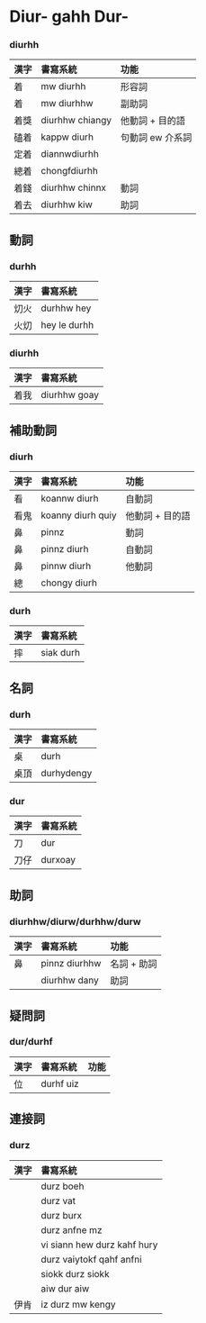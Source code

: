 # Diur- gahh Dur-

### diurhh

| 漢字 | 書寫系統 | 功能 |
| :--- | :--- | :--- |
| 着 | mw diurhh | 形容詞 |
| 着 | mw diurhhw | 副助詞 |
| 着獎 | diurhhw chiangy | 他動詞 + 目的語 |
| 磕着 | kappw diurh | 句動詞 ew 介系詞 |
| 定着 | diannwdiurhh | |
| 總着 | chongfdiurhh | |
| 着錢 | diurhhw chinnx | 動詞 |
| 着去 | diurhhw kiw | 助詞 |

## 動詞

### durhh

| 漢字 | 書寫系統 |
| :--- | :--- |
| 灱火 | durhhw hey |
| 火灱 | hey le durhh |

### diurhh

| 漢字 | 書寫系統 |
| :--- | :--- |
| 着我 | diurhhw goay |

## 補助動詞

### diurh

| 漢字 | 書寫系統 | 功能 |
| :--- | :--- | :--- |
| 看 | koannw diurh | 自動詞 |
| 看鬼 | koanny diurh quiy | 他動詞 + 目的語 |
| 鼻 | pinnz | 動詞 |
| 鼻 | pinnz diurh | 自動詞 |
| 鼻 | pinnw diurh | 他動詞 |
| 總 | chongy diurh ||

### durh

| 漢字 | 書寫系統 |
| :--- | :--- |
| 摔 | siak durh |

## 名詞

### durh

| 漢字 | 書寫系統 |
| :--- | :--- |
| 桌 | durh |
| 桌頂 | durhydengy |

### dur

| 漢字 | 書寫系統 |
| :--- | :--- |
| 刀 | dur |
| 刀仔 | durxoay |

## 助詞

### diurhhw/diurw/durhhw/durw

| 漢字 | 書寫系統 | 功能 |
| :--- | :--- | :--- |
| 鼻 | pinnz diurhhw | 名詞 + 助詞 |
|| diurhhw dany | 助詞 |

## 疑問詞

### dur/durhf

| 漢字 | 書寫系統 | 功能 |
| :--- | :--- | :--- |
| 位 | durhf uiz |  |

## 連接詞

### durz

| 漢字 | 書寫系統 |
| :--- | :--- |
|| durz boeh |
|| durz vat |
|| durz burx |
|| durz anfne mz |
|| vi siann hew durz kahf hury |
|| durz vaiytokf qahf anfni |
|| siokk durz siokk |
|| aiw dur aiw |
| 伊肯 | iz durz mw kengy |
